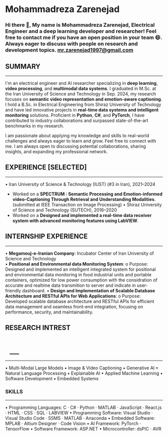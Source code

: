# Mohammadreza Zarenejad

### Hi there 👋, My name is Mohammadreza Zarenejad, Electrical Engineer and a deep learning developer and researcher! Feel free to contact me if you have an open position in your team 😄. Always eager to discuss with people on research and development topics. mr.zarenejad1997@gmail.com


## SUMMARY
------------
I'm an electrical engineer and AI researcher specializing in **deep learning**, **video processing**, and **multimodal data systems**. I graduated in M.Sc. at the Iran University of Science and Technology in Sep. 2024, my research focuses on **semantic video representation and emotion-aware captioning**. I hold a B.Sc. in Electrical Engineering from Shiraz University of Technology and have led innovative projects in **real-time data systems and intelligent monitoring** solutions. Proficient in **Python**, **C#**, and **PyTorch**, I have contributed to industry collaborations and surpassed state-of-the-art benchmarks in my research.

I am passionate about applying my knowledge and skills to real-world challenges and always eager to learn and grow.
Feel free to connect with me. I am always open to discussing potential collaborations, sharing insights, and expanding my professional network.
## EXPERIENCE [SELECTED]
--------------------------
• Iran University of Science & Technology (IUST) (#3 in Iran), 2021–2024
 - Worked on a **SPECTRUM : Semantic Processing and Emotion-informed video-Captioning Through Retrieval and Understanding Modalities**. 
 (submitted at IEEE Transaction on Image Processing)
• Shiraz University of Science and Technology (SUTECH), 2016–2020
 - Worked on a **Designed and implemented a real-time data receiver system with advanced monitoring features using LabVIEW**.
## INTERNSHIP EXPERIENCE    
--------------------------
•	**Megamouj-e-Iranian Company**: Incubator Center of Iran University of Science and Technology          
  •	**Positional and Environmental data Monitoring System**:
    o	Purpose: Designed and implemented an intelligent integrated system for positional and environmental data monitoring in food industrial units and portable containers, optimized for low power consumption with the considration of accurate and realtime data transmition to server and indicate in user-friendly dashboard.
  •	**Design and Implementation of Scalable Database Architecture and RESTful APIs for Web Applications**:
    o	Purpose: Developed scalable database architecture and RESTful APIs for efficient data management and seamless front-end integration, focusing on performance, security, and maintainability.
## RESEARCH INTREST                                                                                                                                                     ___
-------------------------- 
•	Multi-Modal Large Models
•	Image & Video Captioning
•	Generative AI
•	Natural Language Processing
•	Explainable AI
•	Applied Machine Learning
•	Software Development
•	Embedded Systems

### SKILLS
-------
• Programming Languages: C · C# · Python · MATLAB · JavaScript · React.js · HTML · CSS · SQL · LABVIEW
• Programming Software: Visual Studio · Visual Studio Code · SSMS · MATLAB · Anaconda
• Embedded Software: MPLAB · Altium Designer · Code Vision 
• AI Framework: PyTorch · TensorFlow
• Software Framework: ASP.NET
• Microcontroller: dsPIC · AVR
